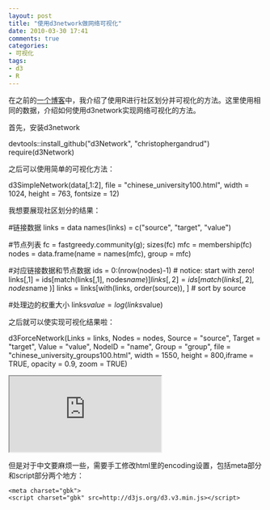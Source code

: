```yaml
---
layout: post
title: "使用d3network做网络可视化"
date: 2010-03-30 17:41
comments: true
categories: 
- 可视化
tags:
- d3
- R
---
```


在之前的[一个博客](http://chengjun.github.io/2014/07/visualize-it/)中，我介绍了使用R进行社区划分并可视化的方法。这里使用相同的数据，介绍如何使用d3network实现网络可视化的方法。

首先，安装d3network

  devtools::install_github("d3Network", "christophergandrud")
  require(d3Network)

之后可以使用简单的可视化方法：

  d3SimpleNetwork(data[,1:2],
                  file = "chinese_university100.html",
                  width = 1024,
                  height = 763,
                  fontsize = 12)


我想要展现社区划分的结果：

  #链接数据
  links = data
  names(links) = c("source", "target", "value")
  
  #节点列表
  fc = fastgreedy.community(g); sizes(fc)
  mfc = membership(fc)
  nodes = data.frame(name = names(mfc), group = mfc)
  
  #对应链接数据和节点数据
  ids = 0:(nrow(nodes)-1) # notice: start with zero!
  links[,1] = ids[match(links[,1], nodes$name )]
  links[,2] = ids[match(links[,2], nodes$name )]
  links = links[with(links, order(source)), ] # sort by source
  
  #处理边的权重大小
  links$value = log(links$value) 

之后就可以使实现可视化结果啦：

  d3ForceNetwork(Links = links, Nodes = nodes,
                 Source = "source", Target = "target",
                 Value = "value", 
                 NodeID = "name",
                 Group = "group", 
                 file = "chinese_university_groups100.html",
                 width = 1550, height = 800,iframe = TRUE,
                 opacity = 0.9, zoom = TRUE)



<iframe src='http://chengjun.github.io/vis/chinese_university_groups100.html'></iframe>


但是对于中文要麻烦一些，需要手工修改html里的encoding设置，包括meta部分和script部分两个地方：

    <meta charset="gbk">
    <script charset="gbk" src=http://d3js.org/d3.v3.min.js></script>
